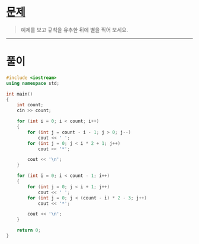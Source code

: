 # [문제](https://www.acmicpc.net/problem/2444 "#2444번")
  
> 예제를 보고 규칙을 유추한 뒤에 별을 찍어 보세요.
<hr/>

# 풀이

```cpp
#include <iostream>
using namespace std;

int main() 
{
    int count;
    cin >> count;

    for (int i = 0; i < count; i++)
    {
        for (int j = count - i - 1; j > 0; j--)
            cout << ' ';
        for (int j = 0; j < i * 2 + 1; j++)
            cout << '*';

        cout << '\n';
    }

    for (int i = 0; i < count - 1; i++)
    {
        for (int j = 0; j < i + 1; j++)
            cout << ' ';
        for (int j = 0; j < (count - i) * 2 - 3; j++)
            cout << '*';

        cout << '\n';
    }

    return 0;
}
```

